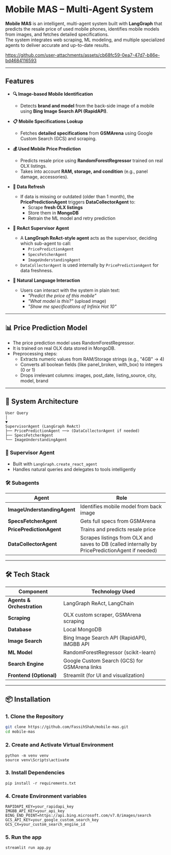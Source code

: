 # Mobile MAS – Multi-Agent System

**Mobile MAS** is an intelligent, multi-agent system built with **LangGraph** that predicts the resale price of used mobile phones, identifies mobile models from images, and fetches detailed specifications.  
The system integrates web scraping, ML modeling, and multiple specialized agents to deliver accurate and up-to-date results.


https://github.com/user-attachments/assets/cb68fc59-0ea7-47d7-b86e-bd4684116593

---

## Features

- **🔍 Image-based Mobile Identification**
  - Detects **brand and model** from the back-side image of a mobile using **Bing Image Search API (RapidAPI)**.

- **📋 Mobile Specifications Lookup**
  - Fetches **detailed specifications** from **GSMArena** using Google Custom Search (GCS) and scraping.

- **💰 Used Mobile Price Prediction**
  - Predicts resale price using **RandomForestRegressor** trained on real OLX listings.
  - Takes into account **RAM, storage, and condition** (e.g., panel damage, accessories).

- **🔄 Data Refresh**
  - If data is missing or outdated (older than 1 month), the **PricePredictionAgent** triggers **DataCollectorAgent** to:
    - Scrape **fresh OLX listings**
    - Store them in **MongoDB**
    - Retrain the ML model and retry prediction

- **🧠 ReAct Supervisor Agent**
  - A **LangGraph ReAct-style agent** acts as the supervisor, deciding which sub-agent to call:
    - `PricePredictionAgent`
    - `SpecsFetcherAgent`
    - `ImageUnderstandingAgent`
  - `DataCollectorAgent` is used internally by `PricePredictionAgent` for data freshness.

- **💬 Natural Language Interaction**
  - Users can interact with the system in plain text:
    - *"Predict the price of this mobile"*
    - *"What model is this?"* (upload image)
    - *"Show me specifications of Infinix Hot 10"*

---

## 📊 Price Prediction Model
 - The price prediction model uses RandomForestRegressor.
 - It is trained on real OLX data stored in MongoDB.
 - Preprocessing steps:
    - Extracts numeric values from RAM/Storage strings (e.g., "4GB" → 4)
    - Converts all boolean fields (like panel_broken, with_box) to integers (0 or 1)
    - Drops irrelevant columns: images, post_date, listing_source, city, model, brand

---

## 🧩 System Architecture

```
User Query
│
▼
SupervisorAgent (LangGraph ReAct)
├── PricePredictionAgent ──> (DataCollectorAgent if needed)
├── SpecsFetcherAgent
└── ImageUnderstandingAgent
```

### 👤 Supervisor Agent
- Built with `LangGraph.create_react_agent`
- Handles natural queries and delegates to tools intelligently


### 🛠️ Subagents

| Agent | Role |
|-------|------|
| **ImageUnderstandingAgent** | Identifies mobile model from back image |
| **SpecsFetcherAgent**       | Gets full specs from GSMArena           |
| **PricePredictionAgent**    | Trains and predicts resale price        |
| **DataCollectorAgent**      | Scrapes listings from OLX and saves to DB (called internally by PricePredictionAgent if needed) |

---

## 🛠️ Tech Stack

| Component                 | Technology Used                              |
|---------------------------|----------------------------------------------|
| **Agents & Orchestration**| LangGraph ReAct, LangChain                   |
| **Scraping**              | OLX custom scraper, GSMArena scraping        |
| **Database**              | Local MongoDB                                |
| **Image Search**          | Bing Image Search API (RapidAPI), IMGBB API  |
| **ML Model**              | RandomForestRegressor (scikit-learn)         |
| **Search Engine**         | Google Custom Search (GCS) for GSMArena links|
| **Frontend (Optional)**   | Streamlit (for UI and visualization)         |

---

## 📦 Installation

### 1. Clone the Repository
```bash
git clone https://github.com/FassihShah/mobile-mas.git
cd mobile-mas
```
### 2. Create and Activate Virtual Environment
```
python -m venv venv
source venv\Scripts\activate
```
### 3. Install Dependencies
```
pip install -r requirements.txt
```
### 4. Create Environment variables
```
RAPIDAPI_KEY=your_rapidapi_key
IMGBB_API_KEY=your_api_key
BING_END_POINT=https://api.bing.microsoft.com/v7.0/images/search
GCS_API_KEY=your_google_custom_search_key
GCS_CX=your_custom_search_engine_id
```
### 5. Run the app
```
streamlit run app.py
```







